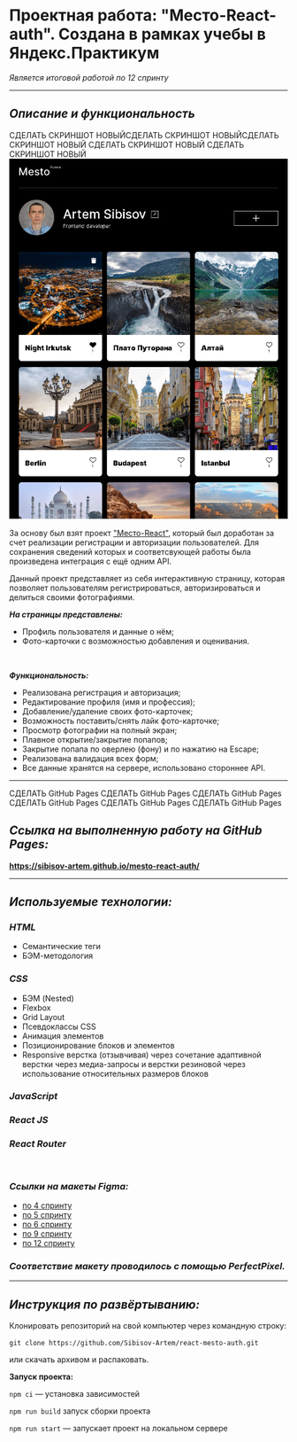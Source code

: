 # **Проектная работа: "Место-React-auth". Создана в рамках учебы в Яндекс.Практикум**
*Является итоговой работой по 12 спринту*

---
## ***Описание и функциональность***
СДЕЛАТЬ СКРИНШОТ НОВЫЙСДЕЛАТЬ СКРИНШОТ НОВЫЙСДЕЛАТЬ СКРИНШОТ НОВЫЙ
СДЕЛАТЬ СКРИНШОТ НОВЫЙ
СДЕЛАТЬ СКРИНШОТ НОВЫЙ
![image](https://github.com/Sibisov-Artem/mesto/blob/main/screenshot/screenshot.png)

За основу был взят проект ["Место-React"](https://github.com/Sibisov-Artem/mesto-react), который был доработан за счет реализации регистрации и авторизации пользователей. Для сохранения сведений которых и соответсвующей работы была произведена интеграция с ещё одним API.

Данный проект представляет из себя интерактивную страницу, которая позволяет пользователям регистрироваться, авторизироваться и делиться своими фотографиями.

***На страницы представлены:***
* Профиль пользователя и данные о нём;
* Фото-карточки с возможностью добавления и оценивания.
<br>

***Функциональность:***
 * Реализована регистрация и авторизация;
 * Редактирование профиля (имя и профессия);
 * Добавление/удаление своих фото-карточек;
 * Возможность поставить/снять лайк фото-карточке;
 * Просмотр фотографии на полный экран;
 * Плавное открытие/закрытие попапов;
 * Закрытие попапа по оверлею (фону) и по нажатию на Escape;
 * Реализована валидация всех форм;
 * Все данные хранятся на сервере, использовано стороннее API.

---
СДЕЛАТЬ GitHub Pages
СДЕЛАТЬ GitHub Pages
СДЕЛАТЬ GitHub Pages
СДЕЛАТЬ GitHub Pages
СДЕЛАТЬ GitHub Pages
СДЕЛАТЬ GitHub Pages
## ***Ссылка на выполненную работу на GitHub Pages:***
**https://sibisov-artem.github.io/mesto-react-auth/**

---

## ***Используемые технологии:***
### *HTML*
* Семантические теги
* БЭМ-методология
### *СSS*
* БЭМ (Nested)
* Flexbox
* Grid Layout
* Псевдоклассы CSS
* Анимация элементов
* Позиционирование блоков и элементов
* Responsive верстка (отзывчивая) через сочетание адаптивной верстки через медиа-запросы и верстки резиновой через использование относительных размеров блоков
### *JavaScript*
### *React JS*
### *React Router*

<br>

### *Ссылки на макеты Figma:*

* [по 4 спринту](https://www.figma.com/file/2cn9N9jSkmxD84oJik7xL7/JavaScript.-Sprint-4?node-id=0%3A1)
* [по 5 спринту](https://www.figma.com/file/bjyvbKKJN2naO0ucURl2Z0/JavaScript.-Sprint-5?node-id=0%3A1)
* [по 6 спринту](https://www.figma.com/file/kRVLKwYG3d1HGLvh7JFWRT/JavaScript.-Sprint-6?node-id=0%3A1)
* [по 9 спринту](https://www.figma.com/file/PSdQFRHoxXJFs2FH8IXViF/JavaScript.-Sprint-9?node-id=0%3A1)
* [по 12 спринту](https://www.figma.com/file/5H3gsn5lIGPwzBPby9jAOo/JavaScript.-Sprint-12?node-id=0%3A1)

### *Соответствие макету проводилось с помощью PerfectPixel.*

---
## ***Инструкция по развёртыванию:***

Клонировать репозиторий на свой компьютер через командную строку:
```
git clone https://github.com/Sibisov-Artem/react-mesto-auth.git
```
или скачать архивом и распаковать.

**Запуск проекта:**

`npm ci` — установка зависимостей

`npm run build`  запуск сборки проекта

`npm run start` — запускает проект на локальном сервере
